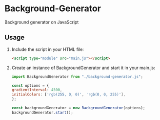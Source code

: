# Background-Generator
 Background generator on JavaScript

## Usage
1. Include the script in your HTML file:

   ```html
   <script type="module" src="main.js"></script>
   ```
2. Create an instance of BackgroundGenerator and start it in your main.js:
    ```javascript
    import BackgroundGenerator from "./background-generator.js";

    const options = {
    gradientInterval: 4500,
    initialColors: ['rgb(255, 0, 0)', 'rgb(0, 0, 255)'],
    };

    const backgroundGenerator = new BackgroundGenerator(options);
    backgroundGenerator.start();
    ```

